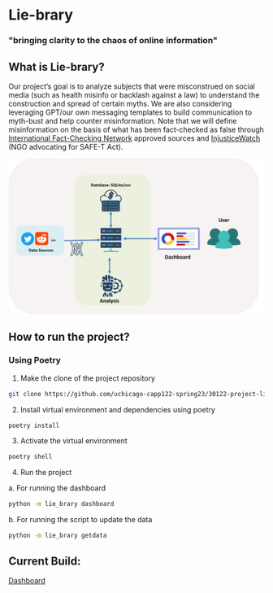# Lie-brary
### "bringing clarity to the chaos of online information"


## What is Lie-brary?
Our project’s goal is to analyze subjects that were misconstrued on social media (such as health misinfo or backlash against a law) to understand the construction and spread of certain myths. We are also considering leveraging GPT/our own messaging templates to build communication to myth-bust and help counter misinformation.  Note that we will define misinformation on the basis of what has been fact-checked as false through [International Fact-Checking Network](https://www.poynter.org/ifcn/) approved sources and [InjusticeWatch](https://www.injusticewatch.org/news/prisons-and-jails/2022/safe-t-act-purge-law-illinois-fact-check/) (NGO advocating for SAFE-T Act).


![image](lie_brary/assets/liebrary_diagram.png)


## How to run the project?

### Using Poetry
1. Make the clone of the project repository
```sh
git clone https://github.com/uchicago-capp122-spring23/30122-project-lie-brary.git
```
2. Install virtual environment and dependencies using poetry
```sh
poetry install
```
3. Activate the virtual environment
```sh
poetry shell
```
4. Run the project

a. For running the dashboard
```sh
python -m lie_brary dashboard
```
b. For running the script to update the data
```sh
python -m lie_brary getdata
```

## Current Build:
[Dashboard](http://rezarzky.my.id:8051/)

